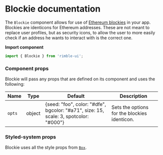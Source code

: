 # Blockie documentation

The `Blockie` component allows for use of [Ethereum blockies](https://github.com/ethereum/blockies) in your app.
Blockies are identicons for Ethereum addresses. These are not meant to replace user profiles, but as security icons, to allow the user to more easily check if an address he wants to interact with is the correct one.

**Import component**

```jsx
import { Blockie } from 'rimble-ui';
```

<!-- STORY -->

### Component props

Blockie will pass any props that are defined on its component and uses the following:

| Name   | Type   | Default                                                                              | Description                                  |
| ------ | ------ | ------------------------------------------------------------------------------------ | -------------------------------------------- |
| `opts` | object | {seed: "foo", color: "#dfe", bgcolor: "#a71", size: 15, scale: 3, spotcolor: "#000"} | Sets the options for the blockies identicon. |

### Styled-system props

Blockie uses all the style props from [`Box`](https://consensys.github.io/rimble-ui/?path=/story/layout--box).
